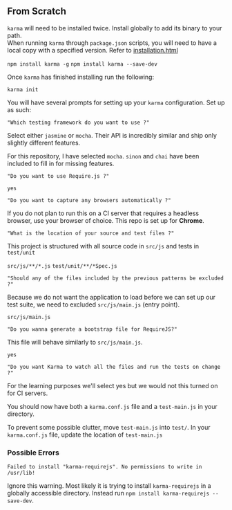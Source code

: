 ## From Scratch

`karma` will need to be installed twice. Install globally to add its binary to your path.  
When running `karma` through `package.json` scripts, you will need to have a local copy with a specified version.
Refer to [installation.html](https://karma-runner.github.io/0.8/intro/installation.html)

`npm install karma -g`
`npm install karma --save-dev`

Once `karma` has finished installing run the following:

`karma init`

You will have several prompts for setting up your `karma` configuration. Set up as such:

`"Which testing framework do you want to use ?"`

Select either `jasmine` or `mocha`. Their API is incredibly similar and ship only slightly different features.  

For this repository, I have selected `mocha`.  `sinon` and `chai` have been included to fill in for missing features.

`"Do you want to use Require.js ?"`

`yes`

`"Do you want to capture any browsers automatically ?"`

If you do not plan to run this on a CI server that requires a headless browser, use your browser of choice. 
This repo is set up for **Chrome**.

`"What is the location of your source and test files ?"`

This project is structured with all source code in `src/js` and tests in `test/unit`

`src/js/**/*.js`
`test/unit/**/*Spec.js`

`"Should any of the files included by the previous patterns be excluded ?"`

Because we do not want the application to load before we can set up our test suite, we need to excluded `src/js/main.js` (entry point).

`src/js/main.js`

`"Do you wanna generate a bootstrap file for RequireJS?"`

This file will behave similarly to `src/js/main.js`.

`yes`

`"Do you want Karma to watch all the files and run the tests on change ?"`

For the learning purposes we'll select yes but we would not this turned on for CI servers.

You should now have both a `karma.conf.js` file and a `test-main.js` in your directory. 

To prevent some possible clutter, move `test-main.js` into `test/`.  In your `karma.conf.js` file, update the location of `test-main.js`

### Possible Errors

`Failed to install "karma-requirejs". No permissions to write in /usr/lib!`

Ignore this warning. Most likely it is trying to install `karma-requirejs` in a 
globally accessible directory.  Instead run `npm install karma-requirejs --save-dev`.